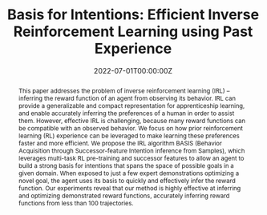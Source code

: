 ---
title: "Basis for Intentions: Efficient Inverse Reinforcement Learning using Past Experience"
authors:
- M. Abdulhai
- admin
- S. Levine
date: "2022-07-01T00:00:00Z"
doi: ""

author_notes:
- ""
- ""
- ""

# Schedule page publish date (NOT publication's date).
publishDate: "2022-07-01T00:00:00Z"

# Publication type.
# Legend: 0 = Uncategorized; 1 = Conference paper; 2 = Journal article;
# 3 = Preprint / Working Paper; 4 = Report; 5 = Book; 6 = Book section;
# 7 = Thesis; 8 = Patent
publication_types: ["3"]

# Publication name and optional abbreviated publication name.
publication: In *Preprint* 
publication_short: In *Preprint* 

abstract: "This paper addresses the problem of inverse reinforcement learning (IRL) – inferring the reward function of an agent from observing its behavior. IRL can provide a generalizable and compact representation for apprenticeship learning, and enable accurately inferring the preferences of a human in order to assist them. However, effective IRL is challenging, because many reward functions can be compatible with an observed behavior. We focus on how prior reinforcement learning (RL) experience can be leveraged to make learning these preferences faster and more efficient. We propose the IRL algorithm BASIS (Behavior Acquisition through Successor-feature Intention inference from Samples), which leverages multi-task RL pre-training and successor features to allow an agent to build a strong basis for intentions that spans the space of possible goals in a given domain. When exposed to just a few expert demonstrations optimizing a novel goal, the agent uses its basis to quickly and effectively infer the reward function. Our experiments reveal that our method is highly effective at inferring and optimizing demonstrated reward functions, accurately inferring reward functions from less than 100 trajectories."
# Summary. An optional shortened abstract.
summary: "Using inverse reinforcement learning to infer human preferences is challenging, because it is an underspecified problem. We use multi-task RL pre-training and successor features to learn a strong prior over the space of reasonable goals in an environment---which we call a *basis*---that enables rapidly inferring an expert's reward function in only 100 samples."

tags:
- Multi-Agent
- Deep Learning
- Reinforcement Learning
- Human-AI Interaction
- Social Learning
- Inverse Reinforcement Learning
featured: false

links:
url_pdf: https://arxiv.org/abs/2208.04919
url_code: https://github.com/abdulhaim/basis-irl
url_dataset: ''
url_poster: ''
url_project: https://sites.google.com/view/basis-irl
url_slides: ''
url_source: ''
url_video: ''

# Featured image
# To use, add an image named `featured.jpg/png` to your page's folder. 
image:
  caption: ''
  focal_point: Center
  preview_only: false

# Associated Projects (optional).
#   Associate this publication with one or more of your projects.
#   Simply enter your project's folder or file name without extension.
#   E.g. `internal-project` references `content/project/internal-project/index.md`.
#   Otherwise, set `projects: []`.
projects: []

# Slides (optional).
#   Associate this publication with Markdown slides.
#   Simply enter your slide deck's filename without extension.
#   E.g. `slides: "example"` references `content/slides/example/index.md`.
#   Otherwise, set `slides: ""`.
slides: ""
---
